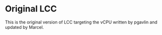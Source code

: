 # Original LCC

This is the original version of LCC targeting the vCPU written by pgavlin and updated by Marcel.


